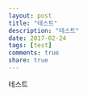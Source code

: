 ```yaml
---
layout: post
title: "테스트"
description: "테스트"
date: 2017-02-24
tags: [test]
comments: true
share: true
---
```


테스트